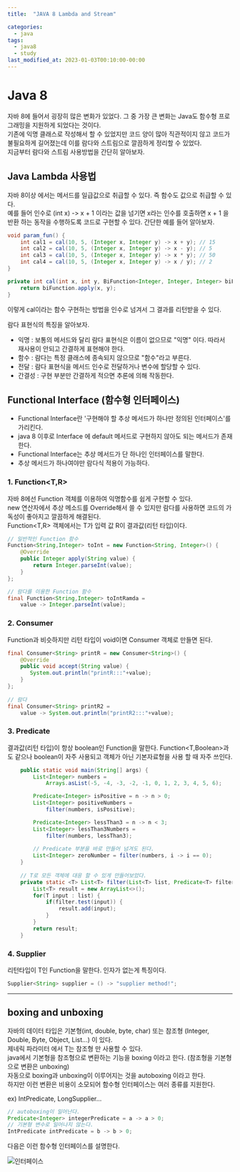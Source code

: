 ```yaml
---
title:  "JAVA 8 Lambda and Stream"

categories: 
  - java
tags:
  - java8
  - study
last_modified_at: 2023-01-03T00:10:00-00:00
---
```

# Java 8
자바 8에 들어서 굉장히 많은 변화가 있었다. 그 중 가장 큰 변화는 Java도 함수형 프로그래밍을 지원하게 되었다는 것이다.   
기존에 익명 클래스로 작성해서 할 수 있었지만 코드 양이 많아 직관적이지 않고 코드가 불필요하게 길어졌는데 이를 람다와 스트림으로 깔끔하게 정리할 수 있었다.   
지금부터 람다와 스트림 사용방법을 간단히 알아보자.

## Java Lambda 사용법
자바 8이상 에서는 메서드를 일급값으로 취급할 수 있다. 즉 함수도 값으로 취급할 수 있다.   
예를 들어 인수로 (int x) -> x + 1 이라는 값을 넘기면 x라는 인수를 호출하면 x + 1 을 반환 하는 동작을 수행하도록 코드로 구현할 수 있다.
간단한 예를 들어 알아보자.
```java
void param_fun() {
    int cal1 = cal(10, 5, (Integer x, Integer y) -> x + y); // 15
    int cal2 = cal(10, 5, (Integer x, Integer y) -> x - y); // 5
    int cal3 = cal(10, 5, (Integer x, Integer y) -> x * y); // 50
    int cal4 = cal(10, 5, (Integer x, Integer y) -> x / y); // 2
}

private int cal(int x, int y, BiFunction<Integer, Integer, Integer> biFunction) {
    return biFunction.apply(x, y);
}
```
이렇게 cal이라는 함수 구현하는 방법을 인수로 넘겨서 그 결과를 리턴받을 수 있다.   

람다 표현식의 특징을 알아보자.
* 익명 : 보통의 메서드와 달리 람다 표현식은 이름이 없으므로 "익명" 이다. 따라서 재사용이 안되고 간결하게 표현해야 한다.
* 함수 : 람다는 특정 클래스에 종속되지 않으므로 "함수"라고 부른다.
* 전달 : 람다 표현식을 메서드 인수로 전달하거나 변수에 할당할 수 있다.
* 간결성 : 구현 부분만 간결하게 적으면 추론에 의해 작동한다.





## Functional Interface (함수형 인터페이스)<br>
* Functional Interface란 '구현해야 할 추상 메서드가 하나만 정의된 인터페이스'를 가리킨다.   
* java 8 이후로 Interface 에 default 메서드로 구현하지 않아도 되는 메서드가 존재한다.   
* Functional Interface는 추상 메서드가 단 하나인 인터페이스를 말한다.   
* 추상 메서드가 하나여야만 람다식 적용이 가능하다.   

### 1. Function<T,R>
자바 8에선 Function 객체를 이용하여 익명함수를 쉽게 구현할 수 있다.   
new 연산자에서 추상 메소드를 Override해서 쓸 수 있지만 람다를 사용하면 코드의 가독성이 좋아지고 깔끔하게 해결된다.   
Function<T,R> 객체에서는 T가 입력 값 R이 결과값(리턴 타입)이다.   
```java
// 일반적인 Function 함수
Function<String,Integer> toInt = new Function<String, Integer>() {
    @Override
    public Integer apply(String value) {
        return Integer.parseInt(value);
    }
};

// 람다를 이용한 Function 함수
final Function<String,Integer> toIntRamda = 
	value -> Integer.parseInt(value);
```

### 2. Consumer<T>
Function과 비슷하지만 리턴 타입이 void이면 Consumer 객체로 만들면 된다.   
```java
final Consumer<String> printR = new Consumer<String>() {
    @Override
    public void accept(String value) {
       System.out.println("printR:::"+value);
    }
};
       
// 람다
final Consumer<String> printR2 = 
	value -> System.out.println("printR2:::"+value);
```

### 3. Predicate<T>
결과값(리턴 타입)이 항상 boolean인 Function을 말한다. 
Function<T,Boolean>과도 같으나 boolean이 자주 사용되고 객체가 아닌 기본자료형을 사용 할 때 자주 쓰인다.   
```java
    public static void main(String[] args) {
        List<Integer> numbers = 
			Arrays.asList(-5, -4, -3, -2, -1, 0, 1, 2, 3, 4, 5, 6);

        Predicate<Integer> isPositive = n -> n > 0;
        List<Integer> positiveNumbers = 
			filter(numbers, isPositive);

        Predicate<Integer> lessThan3 = n -> n < 3;
        List<Integer> lessThan3Numbers = 
			filter(numbers, lessThan3);
        
        // Predicate 부분을 바로 만들어 넘겨도 된다.
        List<Integer> zeroNumber = filter(numbers, i -> i == 0);
    }
    
    // T로 모든 객체에 대응 할 수 있게 만들어보았다.
    private static <T> List<T> filter(List<T> list, Predicate<T> filter) {
        List<T> result = new ArrayList<>();
        for(T input : list) {
            if(filter.test(input)) {
                result.add(input);
            }
        }
        return result;
    }    
```

### 4. Supplier<T>
리턴타입이 T인 Function을 말한다. 인자가 없는게 특징이다.   
```java
Supplier<String> supplier = () -> "supplier method!";
```

* * *
## boxing and unboxing
자바의 데이터 타입은 기본형(int, double, byte, char) 또는 참조형 (Integer, Double, Byte, Object, List...) 이 있다.   
제네릭 파라미터 <T> 에서 T는 참조형 만 사용할 수 있다.   
java에서 기본형을 참조형으로 변환하는 기능을 boxing 이라고 한다. (참조형을 기본형으로 변환은 unboxing)   
자동으로 boxing과 unboxing이 이루어지는 것을 autoboxing 이라고 한다.  
하지만 이런 변환은 비용이 소모되어 함수형 인터페이스는 여러 종류를 지원한다.

ex) IntPredicate, LongSupplier...
```java
// autoboxing이 일어난다.
Predicate<Integer> integerPredicate = a -> a > 0;
// 기본형 변수로 일어나지 않는다.
IntPredicate intPredicate = b -> b > 0;
```

다음은 이런 함수형 인터페이스를 설명한다.   

![인터페이스 ](https://user-images.githubusercontent.com/56239469/104201429-1a0a8e80-546d-11eb-9581-e4c0552e131f.png)
